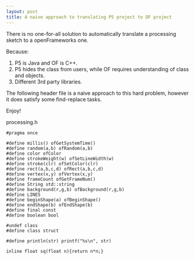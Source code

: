 ```yaml
---
layout: post
title: A naive approach to translating P5 project to OF project
---
```


There is no one-for-all solution to automatically translate a processing sketch to a openFrameworks one.

Because:

1. P5 is Java and OF is C++.
2. P5 hides the class from users, while OF requires understanding of class and objects.
3. Different 3rd party libraries.

The following header file is a naive approach to this hard problem, however it does satisfy some find-replace tasks. 




Enjoy!

processing.h

    #pragma once
    
    #define millis() ofGetSystemTime()
    #define random(a,b) ofRandom(a,b)
    #define color ofColor
    #define strokeWeight(w) ofSetLineWidth(w)
    #define stroke(clr) ofSetColor(clr)
    #define rect(a,b,c,d) ofRect(a,b,c,d)
    #define vertex(x,y) ofVertex(x,y)
    #define frameCount ofGetFrameNum()
    #define String std::string
    #define background(r,g,b) ofBackground(r,g,b)
    #define LINES
    #define beginShape(a) ofBeginShape()
    #define endShape(b) ofEndShape(b)
    #define final const
    #define boolean bool
    
    #undef class
    #define class struct
    
    #define println(str) printf("%s\n", str)
    
    inline float sq(float n){return n*n;}
